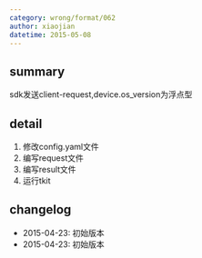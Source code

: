 ```yaml
---
category: wrong/format/062
author: xiaojian
datetime: 2015-05-08
---
```


## summary

sdk发送client-request,device.os_version为浮点型

## detail

1. 修改config.yaml文件
1. 编写request文件
1. 编写result文件
1. 运行tkit

## changelog

- 2015-04-23: 初始版本
- 2015-04-23: 初始版本